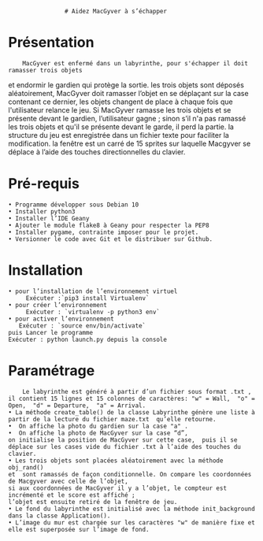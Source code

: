                 
					# Aidez MacGyver à s’échapper

# Présentation
        MacGyver est enfermé dans un labyrinthe, pour s'échapper il doit ramasser trois objets   
et endormir le gardien qui protège la sortie.
les trois objets sont déposés aléatoirement, MacGyver doit ramasser l’objet en se déplaçant sur la case contenant ce dernier, les objets changent de place à chaque fois que l'utilisateur relance le jeu.
Si MacGyver ramasse les trois objets et se présente devant le gardien, l’utilisateur gagne ; sinon s’il n'a pas ramassé les trois objets et qu'il se présente devant le garde, il perd la partie.
la structure  du jeu est enregistrée dans un fichier texte  pour faciliter la modification.
la fenêtre est un carré de 15 sprites sur laquelle Macgyver se déplace à l’aide des touches directionnelles du clavier.

# Pré-requis
    • Programme développer sous Debian 10 
    • Installer python3
    • Installer l’IDE Geany 
    • Ajouter le module flake8 à Geany pour respecter la PEP8 
    • Installer pygame, contrainte imposer pour le projet.
    • Versionner le code avec Git et le distribuer sur Github.

# Installation
    • pour l’installation de l’environnement virtuel 
		 Exécuter :`pip3 install Virtualenv`
    • pour créer l’environnement 
		 Exécuter : `virtualenv -p python3 env`
    • pour activer l’environnement  
	   Exécuter : `source env/bin/activate`
    puis Lancer le programme
    Exécuter : python launch.py depuis la console

# Paramétrage

        Le labyrinthe est généré à partir d’un fichier sous format .txt , il contient 15 lignes et 15 colonnes de caractères: "w" = Wall,  "o" = Open,  "d" = Departure,  "a" = Arrival.
    • La méthode create_table() de la classe Labyrinthe génère une liste à partir de la lecture du fichier maze.txt  qu’elle retourne.
    •  On affiche la photo du gardien sur la case "a" .
    •  On affiche la photo de MacGyver sur la case “d”, 
    on initialise la position de MacGyver sur cette case,  puis il se déplace sur les cases vide du fichier .txt à l’aide des touches du clavier. 
    • Les trois objets sont placées aléatoirement avec la méthode obj_rand()  
    et  sont ramassés de façon conditionnelle. On compare les coordonnées de Macgyver avec celle de l’objet, 
    si aux coordonnées de MacGyver il y a l’objet, le compteur est incrémenté et le score est affiché ;
    l’objet est ensuite retiré de la fenêtre de jeu.
    • Le fond du labyrinthe est initialisé avec la méthode init_background dans la classe Application().
    • L’image du mur est chargée sur les caractères "w" de manière fixe et elle est superposée sur l’image de fond. 

